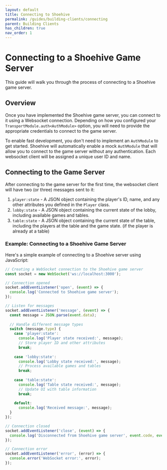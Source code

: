 ```yaml
---
layout: default
title: Connecting to Shoehive
permalink: /guides/building-clients/connecting
parent: Building Clients
has_children: true
nav_order: 1
---
```


# Connecting to a Shoehive Game Server

This guide will walk you through the process of connecting to a Shoehive game server.

## Overview
Once you have implemented the Shoehive game server, you can connect to it using a Websocket connection. Depending on how you configured your `TransportModule.auth<AuthModule>` option, you will need to provide the appropriate credentials to connect to the game server. 

To enable fast development, you don't need to implement an `AuthModule` to get started. Shoehive will automatically enable a mock `AuthModule` that will allow you to connect to the game server without any authentication. Each websocket client will be assigned a unique user ID and name.

## Connecting to the Game Server
After connecting to the game server for the first time, the websocket client will have two (or three) messages sent to it:
1. `player:state` - A JSON object containing the player's ID, name, and any other attributes you defined in the `Player` class.
2. `lobby:state` - A JSON object containing the current state of the lobby, including available games and tables.
3. `table:state` - A JSON object containing the current state of the table, including the players at the table and the game state. (if the player is already at a table)

### Example: Connecting to a Shoehive Game Server

Here's a simple example of connecting to a Shoehive server using JavaScript:

```javascript
// Creating a WebSocket connection to the Shoehive game server
const socket = new WebSocket('ws://localhost:3000');

// Connection opened
socket.addEventListener('open', (event) => {
  console.log('Connected to Shoehive game server');
});

// Listen for messages
socket.addEventListener('message', (event) => {
  const message = JSON.parse(event.data);
  
  // Handle different message types
  switch (message.type) {
    case 'player:state':
      console.log('Player state received:', message);
      // Store player ID and other attributes
      break;
    
    case 'lobby:state':
      console.log('Lobby state received:', message);
      // Process available games and tables
      break;
      
    case 'table:state':
      console.log('Table state received:', message);
      // Update UI with table information
      break;
      
    default:
      console.log('Received message:', message);
  }
});

// Connection closed
socket.addEventListener('close', (event) => {
  console.log('Disconnected from Shoehive game server', event.code, event.reason);
});

// Connection error
socket.addEventListener('error', (error) => {
  console.error('WebSocket error:', error);
});
```








